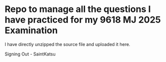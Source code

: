 # Repo to manage all the questions I have practiced for my 9618 MJ 2025 Examination
I have directly unzipped the source file and uploaded it here.

Signing Out - SaintKatsu
